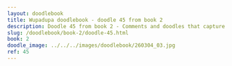 ```yaml
---
layout: doodlebook
title: Wupadupa doodlebook - doodle 45 from book 2
description: Doodle 45 from book 2 - Comments and doodles that capture the essence of this event  
slug: /doodlebook/book-2/doodle-45.html
book: 2
doodle_image: ../../../images/doodlebook/260304_03.jpg
ref: 45
---	  
```

																																																																							